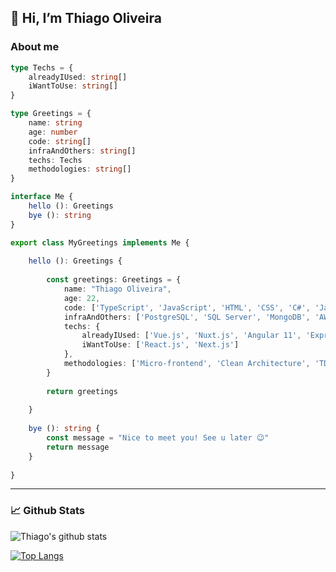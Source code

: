 ## 👋 Hi, I’m Thiago Oliveira

### About me

```ts
type Techs = {
    alreadyIUsed: string[]
    iWantToUse: string[]
}

type Greetings = {
    name: string
    age: number
    code: string[]
    infraAndOthers: string[]
    techs: Techs
    methodologies: string[]
}

interface Me {
    hello (): Greetings
    bye (): string
}

export class MyGreetings implements Me {
    
    hello (): Greetings {
        
        const greetings: Greetings = {
            name: "Thiago Oliveira",
            age: 22,
            code: ['TypeScript', 'JavaScript', 'HTML', 'CSS', 'C#', 'Java'],
            infraAndOthers: ['PostgreSQL', 'SQL Server', 'MongoDB', 'AWS', 'Azure', 'Active Directory'], 
            techs: {
                alreadyIUsed: ['Vue.js', 'Nuxt.js', 'Angular 11', 'Express.js', 'Spring Boot', 'Grails', '.NET Core'],
                iWantToUse: ['React.js', 'Next.js']
            },
            methodologies: ['Micro-frontend', 'Clean Architecture', 'TDD', 'DDD', 'S.O.L.I.D', 'Design patterns'],
        }
        
        return greetings
        
    }
    
    bye (): string {
        const message = "Nice to meet you! See u later 😉"
        return message
    }
    
}
```
---

### 📈 Github Stats

![Thiago's github stats](https://github-readme-stats.vercel.app/api?username=thdq&theme=ayu-mirage)

[![Top Langs](https://github-readme-stats.vercel.app/api/top-langs/?username=thdq&theme=ayu-mirage)](https://github.com/anuraghazra/github-readme-stats)


